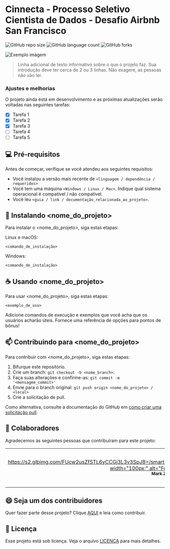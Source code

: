 # Cinnecta - Processo Seletivo Cientista de Dados - Desafio Airbnb San Francisco
 
![GitHub repo size](https://img.shields.io/github/repo-size/vivianerenizia/cinnecta_challenge?style=for-the-badge)
![GitHub language count](https://img.shields.io/github/languages/count/vivianerenizia/cinnecta_challenge?style=for-the-badge)
![GitHub forks](https://img.shields.io/github/forks/vivianerenizia/cinnecta_challengestyle=for-the-badge)
 
<img src="imagem.png" alt="Exemplo imagem">
 
> Linha adicional de texto informativo sobre o que o projeto faz. Sua introdução deve ter cerca de 2 ou 3 linhas. Não exagere, as pessoas não vão ler.
 
### Ajustes e melhorias
 
O projeto ainda está em desenvolvimento e as próximas atualizações serão voltadas nas seguintes tarefas:
 
- [x] Tarefa 1
- [x] Tarefa 2
- [x] Tarefa 3
- [ ] Tarefa 4
- [ ] Tarefa 5
 
## 💻 Pré-requisitos
 
Antes de começar, verifique se você atendeu aos seguintes requisitos:
 
- Você instalou a versão mais recente de `<linguagem / dependência / requeridos>`
- Você tem uma máquina `<Windows / Linux / Mac>`. Indique qual sistema operacional é compatível / não compatível.
- Você leu `<guia / link / documentação_relacionada_ao_projeto>`.
 
## 🚀 Instalando <nome_do_projeto>
 
Para instalar o <nome_do_projeto>, siga estas etapas:
 
Linux e macOS:
 
```
<comando_de_instalação>
```
 
Windows:
 
```
<comando_de_instalação>
```
 
## ☕ Usando <nome_do_projeto>
 
Para usar <nome_do_projeto>, siga estas etapas:
 
```
<exemplo_de_uso>
```
 
Adicione comandos de execução e exemplos que você acha que os usuários acharão úteis. Fornece uma referência de opções para pontos de bônus!
 
## 📫 Contribuindo para <nome_do_projeto>
 
Para contribuir com <nome_do_projeto>, siga estas etapas:
 
1. Bifurque este repositório.
2. Crie um branch: `git checkout -b <nome_branch>`.
3. Faça suas alterações e confirme-as: `git commit -m '<mensagem_commit>'`
4. Envie para o branch original: `git push origin <nome_do_projeto> / <local>`
5. Crie a solicitação de pull.
 
Como alternativa, consulte a documentação do GitHub em [como criar uma solicitação pull](https://help.github.com/en/github/collaborating-with-issues-and-pull-requests/creating-a-pull-request).
 
## 🤝 Colaboradores
 
Agradecemos às seguintes pessoas que contribuíram para este projeto:
 
<table>
  <tr>
    <td align="center">
      <a href="#" title="defina o titulo do link">
https://s2.glbimg.com/FUcw2usZfSTL6yCCGj3L3v3SpJ8=/smart/e.glbimg.com/og/ed/f/original/2019/04/25/zuckerberg_podcast.jpg" width="100px;" alt="Foto do Mark Zuckerberg"/><br>
        <sub>
          <b>Mark Zuckerberg</b>
        </sub>
      </a>
    </td>
    <td align="center">
      <a href="#" title="defina o titulo do link">
<img src="https://miro.medium.com/max/360/0*1SkS3mSorArvY9kS.jpg" width="100px;" alt="Foto do Steve Jobs"/><br>
        <sub>
          <b>Steve Jobs</b>
        </sub>
      </a>
    </td>
  </tr>
</table>
 
## 😄 Seja um dos contribuidores
 
Quer fazer parte desse projeto? Clique [AQUI](CONTRIBUTING.md) e leia como contribuir.
 
## 📝 Licença
 
Esse projeto está sob licença. Veja o arquivo [LICENÇA](LICENSE.md) para mais detalhes.
